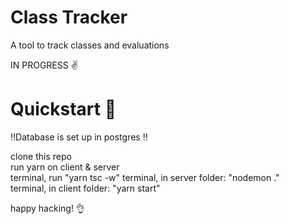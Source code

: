 # Class Tracker <br>
A tool to track classes and evaluations

IN PROGRESS ✌️

# Quickstart 🚀

‼️Database is set up in postgres ‼️

  clone this repo <br>
  run yarn on client & server <br>
  terminal, run "yarn tsc -w"
  terminal, in server folder: "nodemon ." <br>
  terminal, in client folder: "yarn start"  <br>

happy hacking! 👌
